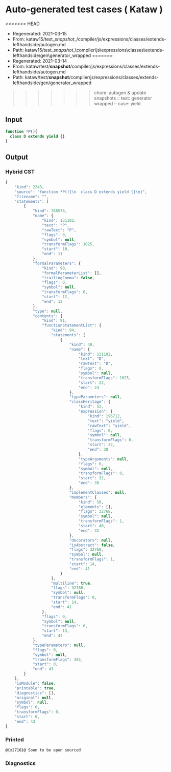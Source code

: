 # Auto-generated test cases ( Kataw )
<<<<<<< HEAD
- Regenerated: 2021-03-15
- From: kataw15/test\__snapshot__/compiler/js/expressions/classes/extends-lefthandside/autogen.md
- Path: kataw15/test\__snapshot__\compiler\js\expressions\classes\extends-lefthandside\gen\generator_wrapped
=======
- Regenerated: 2021-03-14
- From: kataw/test/__snapshot__/compiler/js/expressions/classes/extends-lefthandside/autogen.md
- Path: kataw/test/__snapshot__/compiler/js/expressions/classes/extends-lefthandside/gen/generator_wrapped
>>>>>>> chore: autogen & update snapshots
> :: test: generator wrapped
> :: case: yield
## Input

`````js
function *P(){
  class D extends yield {}
}
`````

## Output

### Hybrid CST

```javascript
{
    "kind": 2243,
    "source": "function *P(){\n  class D extends yield {}\n}",
    "filename": "",
    "statements": [
        {
            "kind": 788576,
            "name": {
                "kind": 131102,
                "text": "P",
                "rawText": "P",
                "flags": 0,
                "symbol": null,
                "transformFlags": 1025,
                "start": 10,
                "end": 11
            },
            "formalParameters": {
                "kind": 90,
                "formalParameterList": [],
                "trailingComma": false,
                "flags": 0,
                "symbol": null,
                "transformFlags": 0,
                "start": 12,
                "end": 13
            },
            "type": null,
            "contents": {
                "kind": 91,
                "functionStatementList": {
                    "kind": 94,
                    "statements": [
                        {
                            "kind": 48,
                            "name": {
                                "kind": 131102,
                                "text": "D",
                                "rawText": "D",
                                "flags": 0,
                                "symbol": null,
                                "transformFlags": 1025,
                                "start": 22,
                                "end": 24
                            },
                            "typeParameters": null,
                            "classHeritage": {
                                "kind": 52,
                                "expression": {
                                    "kind": 196712,
                                    "text": "yield",
                                    "rawText": "yield",
                                    "flags": 0,
                                    "symbol": null,
                                    "transformFlags": 0,
                                    "start": 32,
                                    "end": 38
                                },
                                "typeArguments": null,
                                "flags": 0,
                                "symbol": null,
                                "transformFlags": 0,
                                "start": 32,
                                "end": 38
                            },
                            "implementClauses": null,
                            "members": {
                                "kind": 50,
                                "elements": [],
                                "flags": 32768,
                                "symbol": null,
                                "transformFlags": 1,
                                "start": 40,
                                "end": 41
                            },
                            "decorators": null,
                            "isAbstract": false,
                            "flags": 32768,
                            "symbol": null,
                            "transformFlags": 1,
                            "start": 14,
                            "end": 41
                        }
                    ],
                    "multiline": true,
                    "flags": 32768,
                    "symbol": null,
                    "transformFlags": 0,
                    "start": 14,
                    "end": 41
                },
                "flags": 0,
                "symbol": null,
                "transformFlags": 0,
                "start": 13,
                "end": 43
            },
            "typeParameters": null,
            "flags": 0,
            "symbol": null,
            "transformFlags": 384,
            "start": 0,
            "end": 43
        }
    ],
    "isModule": false,
    "printable": true,
    "diagnostics": [],
    "original": null,
    "symbol": null,
    "flags": 0,
    "transformFlags": 0,
    "start": 0,
    "end": 43
}
```

### Printed

```javascript
@{x2716}@ Soon to be open sourced
```

### Diagnostics

```javascript

```

